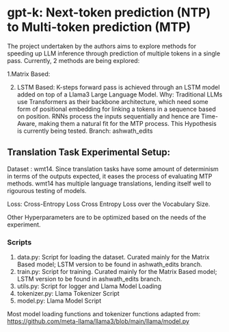 # gpt-k: Next-token prediction (NTP) to Multi-token prediction (MTP)

The project undertaken by the authors aims to explore methods for speeding up LLM inference through prediction of multiple tokens in a single pass. Currently, 2 methods are being explored:


1.Matrix Based:

2. LSTM Based: K-steps forward pass is achieved through an LSTM model added on top of a Llama3 Large Language Model. Why: Traditional LLMs use Transformers as their backbone architecture, which need some form of positional embedding for linking a tokens in a sequence based on position. RNNs process the inputs sequentially and hence are Time-Aware, making them a natural fit for the MTP process. This Hypothesis is currently being tested. Branch: ashwath_edits


## Translation Task Experimental Setup:

Dataset : wmt14.
Since translation tasks have some amount of determinism in terms of the outputs expected, it eases the process of evaluating MTP methods. wmt14 has multiple language translations, lending itself well to rigourous testing of models. 

Loss: Cross-Entropy Loss
Cross Entropy Loss over the Vocabulary Size. 

Other Hyperparameters are to be optimized based on the needs of the experiment. 

### Scripts

1. data.py: Script for loading the dataset. Curated mainly for the Matrix Based model; LSTM version to be found in ashwath_edits branch.
2. train.py: Script for training. Curated mainly for the Matrix Based model; LSTM version to be found in ashwath_edits branch.
3. utils.py: Script for logger and Llama Model Loading
4. tokenizer.py: Llama Tokenizer Script
5. model.py: Llama Model Script

Most model loading functions and tokenizer functions adapted from: https://github.com/meta-llama/llama3/blob/main/llama/model.py

